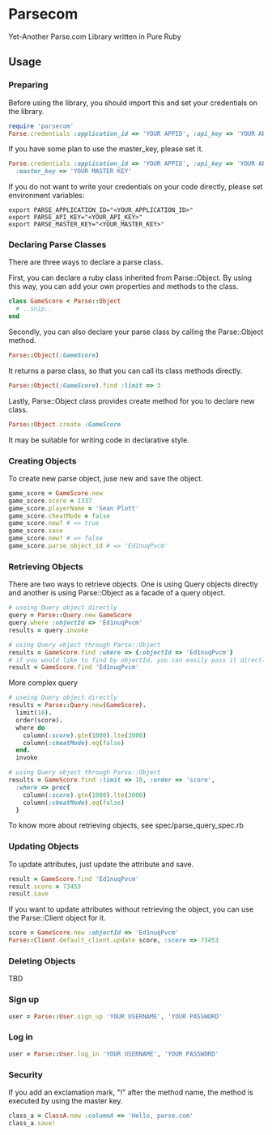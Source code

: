 # Parsecom

Yet-Another Parse.com Library written in Pure Ruby

## Usage

### Preparing

Before using the library, you should import this and set your credentials on 
the library.

```ruby
require 'parsecom'
Parse.credentials :application_id => 'YOUR APPID', :api_key => 'YOUR APIKEY'
```

If you have some plan to use the master_key, please set it.

```ruby
Parse.credentials :application_id => 'YOUR APPID', :api_key => 'YOUR APIKEY', 
  :master_key => 'YOUR MASTER KEY'
```

If you do not want to write your credentials on your code directly,
please set environment variables:

    export PARSE_APPLICATION_ID="<YOUR_APPLICATION_ID>"
    export PARSE_API_KEY="<YOUR_API_KEY>"
    export PARSE_MASTER_KEY="<YOUR_MASTER_KEY>"

### Declaring Parse Classes

There are three ways to declare a parse class.

First, you can declare a ruby class inherited from Parse::Object. By using
this way, you can add your own properties and methods to the class.

```ruby
class GameScore < Parse::Object
  # ..snip..
end
```

Secondly, you can also declare your parse class by calling the Parse::Object 
method. 

```ruby
Parse::Object(:GameScore)
```

It returns a parse class, so that you can call its class methods directly.

```ruby
Parse::Object(:GameScore).find :limit => 3
```

Lastly, Parse::Object class provides create method for you to declare new
class.

```ruby
Parse::Object.create :GameScore
```

It may be suitable for writing code in declarative style.

### Creating Objects

To create new parse object, juse new and save the object.

```ruby
game_score = GameScore.new
game_score.score = 1337
game_score.playerName = 'Sean Plott'
game_score.cheatMode = false
game_score.new? # => true
game_score.save
game_score.new? # => false
game_score.parse_object_id # => 'Ed1nuqPvcm'
```

### Retrieving Objects

There are two ways to retrieve objects. One is using Query objects directly and
another is using Parse::Object as a facade of a query object.

```ruby
# useing Query object directly
query = Parse::Query.new GameScore
query.where :objectId => 'Ed1nuqPvcm'
results = query.invoke

# using Query object through Parse::Object
results = GameScore.find :where => {:objectId => 'Ed1nuqPvcm'}
# if you would like to find by objectId, you can easily pass it directly
result = GameScore.find 'Ed1nuqPvcm'
```

More complex query

```ruby
# useing Query object directly
results = Parse::Query.new(GameScore).
  limit(10).
  order(score).
  where do
    column(:score).gte(1000).lte(3000)
    column(:cheatMode).eq(false)
  end.
  invoke

# using Query object through Parse::Object
results = GameScore.find :limit => 10, :order => 'score', 
  :where => proc{
    column(:score).gte(1000).lte(3000)
    column(:cheatMode).eq(false)
  }
```

To know more about retrieving objects, see spec/parse_query_spec.rb

### Updating Objects

To update attributes, just update the attribute and save.

```ruby
result = GameScore.find 'Ed1nuqPvcm'
result.score = 73453
result.save
```

If you want to update attributes without retrieving the object, you can use
the Parse::Client object for it.

```ruby
score = GameScore.new :objectId => 'Ed1nuqPvcm'
Parse::Client.default_client.update score, :score => 73453
```

### Deleting Objects

TBD

### Sign up

```ruby
user = Parse::User.sign_up 'YOUR USERNAME', 'YOUR PASSWORD'
```

### Log in

```ruby
user = Parse::User.log_in 'YOUR USERNAME', 'YOUR PASSWORD'
```

### Security

If you add an exclamation mark, "!" after the method name, the method is executed by using the master key.

```ruby
class_a = ClassA.new :columnA => 'Hello, parse.com'
class_a.save!
```
